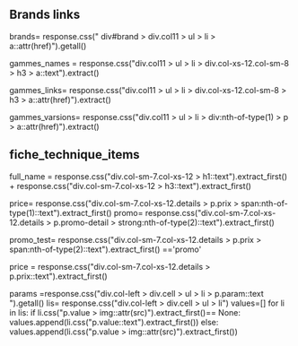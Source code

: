 ## Brands links

brands= response.css(" div#brand > div.col11 > ul > li > a::attr(href)").getall()

gammes_names = response.css("div.col11 > ul > li > div.col-xs-12.col-sm-8 > h3 > a::text").extract()

gammes_links= response.css("div.col11 > ul > li > div.col-xs-12.col-sm-8 > h3 > a::attr(href)").extract()

gammes_varsions= response.css("div.col11 > ul > li > div:nth-of-type(1) > p > a::attr(href)").extract()

## fiche_technique_items

full_name = response.css("div.col-sm-7.col-xs-12 > h1::text").extract_first() + response.css("div.col-sm-7.col-xs-12 > h3::text").extract_first()

price= response.css("div.col-sm-7.col-xs-12.details > p.prix > span:nth-of-type(1)::text").extract_first()
promo= response.css("div.col-sm-7.col-xs-12.details > p.promo-detail > strong:nth-of-type(2)::text").extract_first()

promo_test= response.css("div.col-sm-7.col-xs-12.details > p.prix > span:nth-of-type(2)::text").extract_first() =='promo'

price = response.css("div.col-sm-7.col-xs-12.details > p.prix::text").extract_first()

params =response.css("div.col-left > div.cell > ul > li > p.param::text ").getall()
lis= response.css("div.col-left > div.cell > ul > li")
values=[]
for li in lis: 
    if li.css("p.value > img::attr(src)").extract_first()== None:
         values.append(li.css("p.value::text").extract_first())
    else:
         values.append(li.css("p.value > img::attr(src)").extract_first())
        
